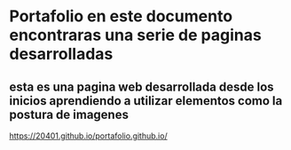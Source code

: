 # Portafolio en este documento encontraras una serie de paginas desarrolladas

## esta es una pagina web desarrollada desde los inicios aprendiendo a utilizar elementos como la postura de imagenes 
https://20401.github.io/portafolio.github.io/

